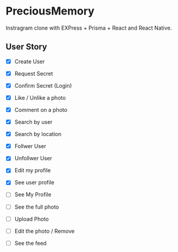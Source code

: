 # PreciousMemory

Instragram clone with EXPress + Prisma + React and React Native.

## User Story

- [x] Create User
- [x] Request Secret
- [x] Confirm Secret (Login)
- [x] Like / Unlike a photo
- [x] Comment on a photo
- [x] Search by user
- [x] Search by location
- [x] Follwer User
- [x] Unfollwer User
- [x] Edit my profile
- [x] See user profile
- [ ] See My Profile
- [ ] See the full photo
- [ ] Upload Photo
- [ ] Edit the photo / Remove
- [ ] See the feed 

